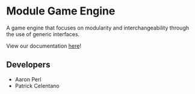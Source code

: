 # Module Game Engine

A game engine that focuses on modularity and interchangeability through the use of generic interfaces.

View our documentation [here](http://aaronperl.github.io/module)!

## Developers
* Aaron Perl
* Patrick Celentano
